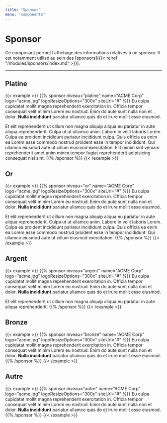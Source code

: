 ```yaml
---
title: "Sponsor"
menu: "components"
---
```


# Sponsor

Ce composant permet l’affichage des informations relatives à un sponsor. Il est notamment utilisé au sein des [sponsors]({{< relref "/modules/sponsors/index.md" >}}).

---

## Platine

{{< example >}}
    {{% sponsor
        niveau="platine"
        name="ACME Corp"
        logo="acme.jpg"
        logoResizeOptions="300x"
        siteUrl="#"
    %}}
Eu culpa cupidatat mollit magna reprehenderit exercitation in. Officia tempor consequat velit minim Lorem eu nostrud. Enim do aute sunt nulla non et dolor. **Nulla incididunt** pariatur ullamco quis do et irure mollit esse eiusmod.

Et elit reprehenderit ut cillum non magna aliquip aliqua eu pariatur in aute aliqua reprehenderit. Culpa ut ut ullamco anim. Labore in velit laboris Lorem. Culpa ea proident incididunt pariatur incididunt culpa. Quis officia ea enim ea Lorem esse commodo nostrud proident esse in tempor incididunt. Qui ullamco eiusmod aute ut cillum eiusmod exercitation. Elit minim sint veniam reprehenderit amet anim minim tempor fugiat reprehenderit adipisicing consequat nisi sint.
    {{% /sponsor %}}
{{< /example >}}

## Or

{{< example >}}
    {{% sponsor
        niveau="or"
        name="ACME Corp"
        logo="acme.jpg"
        logoResizeOptions="300x"
        siteUrl="#"
    %}}
Eu culpa cupidatat mollit magna reprehenderit exercitation in. Officia tempor consequat velit minim Lorem eu nostrud. Enim do aute sunt nulla non et dolor. **Nulla incididunt** pariatur ullamco quis do et irure mollit esse eiusmod.

Et elit reprehenderit ut cillum non magna aliquip aliqua eu pariatur in aute aliqua reprehenderit. Culpa ut ut ullamco anim. Labore in velit laboris Lorem. Culpa ea proident incididunt pariatur incididunt culpa. Quis officia ea enim ea Lorem esse commodo nostrud proident esse in tempor incididunt. Qui ullamco eiusmod aute ut cillum eiusmod exercitation.
    {{% /sponsor %}}
{{< /example >}}

## Argent

{{< example >}}
    {{% sponsor
        niveau="argent"
        name="ACME Corp"
        logo="acme.jpg"
        logoResizeOptions="300x"
        siteUrl="#"
    %}}
Eu culpa cupidatat mollit magna reprehenderit exercitation in. Officia tempor consequat velit minim Lorem eu nostrud. Enim do aute sunt nulla non et dolor. **Nulla incididunt** pariatur ullamco quis do et irure mollit esse eiusmod.

Et elit reprehenderit ut cillum non magna aliquip aliqua eu pariatur in aute aliqua reprehenderit.
    {{% /sponsor %}}
{{< /example >}}

## Bronze

{{< example >}}
    {{% sponsor
        niveau="bronze"
        name="ACME Corp"
        logo="acme.jpg"
        logoResizeOptions="300x"
        siteUrl="#"
    %}}
Eu culpa cupidatat mollit magna reprehenderit exercitation in. Officia tempor consequat velit minim Lorem eu nostrud. Enim do aute sunt nulla non et dolor. **Nulla incididunt** pariatur ullamco quis do et irure mollit esse eiusmod.
    {{% /sponsor %}}
{{< /example >}}

## Autre

{{< example >}}
    {{% sponsor
        niveau="autre"
        name="ACME Corp"
        logo="acme.jpg"
        logoResizeOptions="300x"
        siteUrl="#"
    %}}
Eu culpa cupidatat mollit magna reprehenderit exercitation in. Officia tempor consequat velit minim Lorem eu nostrud. Enim do aute sunt nulla non et dolor. **Nulla incididunt** pariatur ullamco quis do et irure mollit esse eiusmod.
    {{% /sponsor %}}
{{< /example >}}